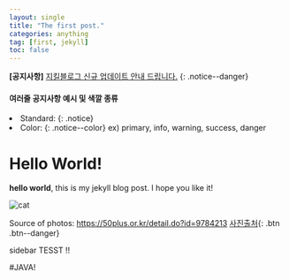 ```yaml
---
layout: single
title: "The first post."
categories: anything
tag: [first, jekyll]
toc: false
---
```


**[공지사항]** [지킬블로그 신규 업데이트 안내 드립니다.](https://mmistakes.github.io/minimal-mistakes/docs/quick-start-guide/)
{: .notice--danger}

<div class="notice--success">
    <h4>여러줄 공지사항 예시 및 색깔 종류</h4>
    <ui>
        <li>Standard: {: .notice}</li>
        <li>Color: {: .notice--color} ex) primary, info, warning, success, danger</li>
    </ui>
</div>

# Hello World!
**hello world**, this is my jekyll blog post.
I hope you like it!

![cat](../../images/2022-03-02-first-post/cat.jpg)

Source of photos: https://50plus.or.kr/detail.do?id=9784213
[사진출처](https://50plus.or.kr/detail.do?id=9784213){: .btn .btn--danger}

sidebar TESST !!

#JAVA!